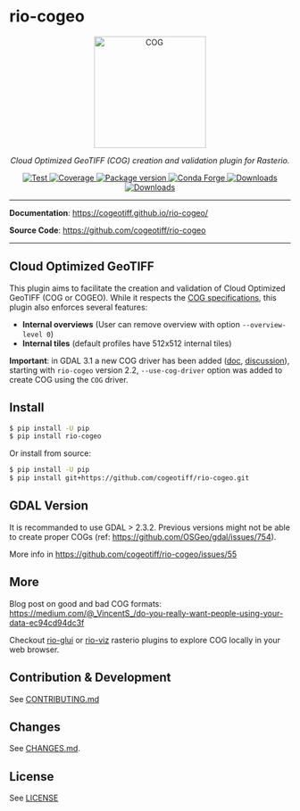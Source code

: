 # rio-cogeo

<p align="center">
  <img src="https://www.cogeo.org/images/logo/Cog-02.png" style="width: 200px;" alt="COG"></a>
</p>
<p align="center">
  <em>Cloud Optimized GeoTIFF (COG) creation and validation plugin for Rasterio.</em>
</p>
<p align="center">
  <a href="https://github.com/cogeotiff/rio-cogeo/actions?query=workflow%3ACI" target="_blank">
      <img src="https://github.com/cogeotiff/rio-cogeo/workflows/CI/badge.svg" alt="Test">
  </a>
  <a href="https://codecov.io/gh/cogeotiff/rio-cogeo" target="_blank">
      <img src="https://codecov.io/gh/cogeotiff/rio-cogeo/branch/master/graph/badge.svg" alt="Coverage">
  </a>
  <a href="https://pypi.org/project/rio-cogeo" target="_blank">
      <img src="https://img.shields.io/pypi/v/rio-cogeo?color=%2334D058&label=pypi%20package" alt="Package version">
  </a>
  <a href="https://anaconda.org/conda-forge/rio-cogeo" target="_blank">
      <img src="https://img.shields.io/conda/v/conda-forge/rio-cogeo.svg" alt="Conda Forge">
  </a>
  <a href="https://pypistats.org/packages/rio-cogeo" target="_blank">
      <img src="https://img.shields.io/pypi/dm/rio-cogeo.svg" alt="Downloads">
  </a>
  <a href="https://github.com/cogeotiff/rio-cogeo/blob/master/LICENSE" target="_blank">
      <img src="https://img.shields.io/github/license/cogeotiff/rio-cogeo.svg" alt="Downloads">
  </a>
</p>

---

**Documentation**: <a href="https://cogeotiff.github.io/rio-cogeo/" target="_blank">https://cogeotiff.github.io/rio-cogeo/</a>

**Source Code**: <a href="https://github.com/cogeotiff/rio-cogeo" target="_blank">https://github.com/cogeotiff/rio-cogeo</a>

---


## Cloud Optimized GeoTIFF

This plugin aims to facilitate the creation and validation of Cloud Optimized
GeoTIFF (COG or COGEO). While it respects the
[COG specifications](https://github.com/cogeotiff/cog-spec/blob/master/spec.md), this plugin also
enforces several features:

- **Internal overviews** (User can remove overview with option `--overview-level 0`)
- **Internal tiles** (default profiles have 512x512 internal tiles)

**Important**: in GDAL 3.1 a new COG driver has been added ([doc](https://gdal.org/drivers/raster/cog.html), [discussion](https://lists.osgeo.org/pipermail/gdal-dev/2019-May/050169.html)), starting with `rio-cogeo` version 2.2, `--use-cog-driver` option was added to create COG using the `COG` driver.

## Install

```bash
$ pip install -U pip
$ pip install rio-cogeo
```

Or install from source:

```bash
$ pip install -U pip
$ pip install git+https://github.com/cogeotiff/rio-cogeo.git
```

## GDAL Version

It is recommanded to use GDAL > 2.3.2. Previous versions might not be able to
create proper COGs (ref: https://github.com/OSGeo/gdal/issues/754).


More info in https://github.com/cogeotiff/rio-cogeo/issues/55

## More

Blog post on good and bad COG formats: https://medium.com/@_VincentS_/do-you-really-want-people-using-your-data-ec94cd94dc3f

Checkout [rio-glui](https://github.com/mapbox/rio-glui/) or [rio-viz](https://github.com/developmentseed/rio-viz) rasterio plugins to explore COG locally in your web browser.

## Contribution & Development

See [CONTRIBUTING.md](https://github.com/cogeotiff/rio-cogeo/blob/master/CONTRIBUTING.md)

## Changes

See [CHANGES.md](https://github.com/cogeotiff/rio-cogeo/blob/master/CHANGES.md).

## License

See [LICENSE](https://github.com/cogeotiff/rio-cogeo/blob/master/LICENSE)

